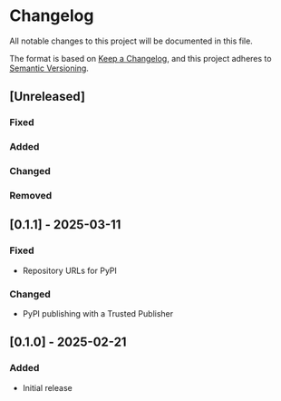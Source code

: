 # Changelog

All notable changes to this project will be documented in this file.

The format is based on [Keep a Changelog](https://keepachangelog.com/en/1.1.0/),
and this project adheres to [Semantic Versioning](https://semver.org/spec/v2.0.0.html).

## [Unreleased]

### Fixed

### Added

### Changed

### Removed

## [0.1.1] - 2025-03-11

### Fixed

- Repository URLs for PyPI

### Changed

- PyPI publishing with a Trusted Publisher

## [0.1.0] - 2025-02-21

### Added

- Initial release
